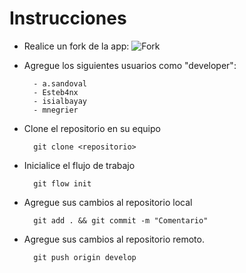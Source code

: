 # Instrucciones

- Realice un fork de la app:
  ![Fork](https://docs.gitlab.com/ee/user/project/repository/img/forking_workflow_fork_button_v13_10.png)
- Agregue los siguientes usuarios como "developer":

        - a.sandoval
        - Esteb4nx 
        - isialbayay
        - mnegrier

- Clone el repositorio en su equipo

        git clone <repositorio>

- Inicialice el flujo de trabajo

        git flow init

- Agregue sus cambios al repositorio local

        git add . && git commit -m "Comentario"

- Agregue sus cambios al repositorio remoto.

        git push origin develop
